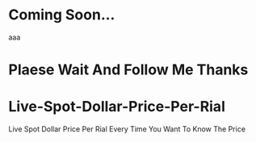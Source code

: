 # Coming Soon...

aaa


# Plaese Wait And Follow Me Thanks

# Live-Spot-Dollar-Price-Per-Rial
Live Spot  Dollar Price Per Rial Every Time You Want To Know The Price
